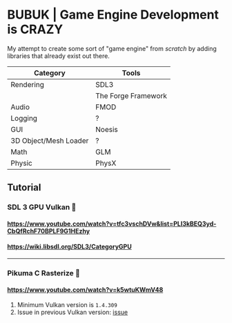 # BUBUK | Game Engine Development is CRAZY

My attempt to create some sort of "game engine" from _scratch_ by adding libraries that already exist out there.

| Category              | Tools               |
| --------------------- | ------------------- |
| Rendering             | SDL3                |
|                       | The Forge Framework |
| Audio                 | FMOD                |
| Logging               | ?                   |
| GUI                   | Noesis              |
| 3D Object/Mesh Loader | ?                   |
| Math                  | GLM                 |
| Physic                | PhysX               |

## Tutorial

### SDL 3 GPU Vulkan 🦄
#### https://www.youtube.com/watch?v=tfc3vschDVw&list=PLI3kBEQ3yd-CbQfRchF70BPLF9G1HEzhy
#### https://wiki.libsdl.org/SDL3/CategoryGPU

---

### Pikuma C Rasterize 🦖
#### https://www.youtube.com/watch?v=k5wtuKWmV48

1. Minimum Vulkan version is `1.4.309`
2. Issue in previous Vulkan version: [issue](https://github.com/KhronosGroup/Vulkan-ValidationLayers/issues/7258)

